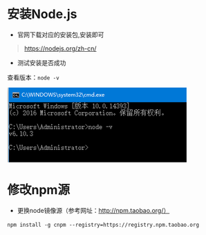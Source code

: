 # 安装Node.js
- 官网下载对应的安装包,安装即可
>https://nodejs.org/zh-cn/

- 测试安装是否成功

查看版本：`node -v`

![](../assets/nodejs-cmd.png)

# 修改npm源
- 更换node镜像源（参考网址：http://npm.taobao.org/）

`npm install -g cnpm --registry=https://registry.npm.taobao.org`

